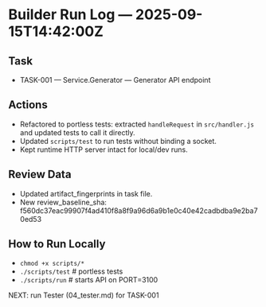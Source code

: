 # Builder Run Log — 2025-09-15T14:42:00Z

## Task
- TASK-001 — Service.Generator — Generator API endpoint

## Actions
- Refactored to portless tests: extracted `handleRequest` in `src/handler.js` and updated tests to call it directly.
- Updated `scripts/test` to run tests without binding a socket.
- Kept runtime HTTP server intact for local/dev runs.

## Review Data
- Updated artifact_fingerprints in task file.
- New review_baseline_sha: f560dc37eac99907f4ad410f8a8f9a96d6a9b1e0c40e42cadbdba9e2ba70ed53

## How to Run Locally
- `chmod +x scripts/*`
- `./scripts/test` # portless tests
- `./scripts/run`  # starts API on PORT=3100

NEXT: run Tester (04_tester.md) for TASK-001
